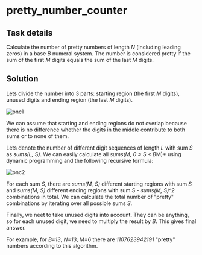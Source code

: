 # pretty_number_counter
## Task details
Calculate the number of pretty numbers of length *N* (including leading zeros) in a base *B* numeral system. The number is considered pretty if the sum of the first *M* digits equals the sum of the last *M* digits.

## Solution
Lets divide the number into 3 parts: starting region (the first *M* digits), unused digits and ending region (the last *M* digits).

![pnc1](https://user-images.githubusercontent.com/8525363/208158610-547b6b02-a201-4a88-b20e-e2ad7b4640ad.PNG)

We can assume that starting and ending regions do not overlap because there is no difference whether the digits in the middle contribute to both sums or to none of them.

Lets denote the number of different digit sequences of length *L* with sum *S* as *sums(L, S)*. We can easily calculate all *sums(M, 0 ≤ S < B*M)* using dynamic programming and the following recursive formula:

![pnc2](https://user-images.githubusercontent.com/8525363/208158646-bfefbf2e-17c1-4a10-ae82-de1d561690ba.PNG)

For each sum *S*, there are *sums(M, S)* different starting regions with sum *S* and *sums(M, S)* different ending regions with sum *S* - *sums(M, S)^2* combinations in total. We can calculate the total number of "pretty" combinations by iterating over all possible sums *S*.

Finally, we neet to take unused digits into account. They can be anything, so for each unused digit, we need to multiply the result by *B*. This gives final answer.

For example, for *B=13*, *N=13*, *M=6* there are *1107623942191* "pretty" numbers according to this algorithm.
